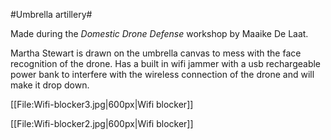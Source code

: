 #Umbrella artillery#

Made during the *Domestic Drone Defense* workshop by Maaike De Laat.

Martha Stewart is drawn on the umbrella canvas to mess with the face recognition of the drone. 
Has a built in wifi jammer with a usb rechargeable power bank to interfere with the wireless connection of the drone and will make it drop down. 

[[File:Wifi-blocker3.jpg|600px|Wifi blocker]]

[[File:Wifi-blocker2.jpg|600px|Wifi blocker]]
